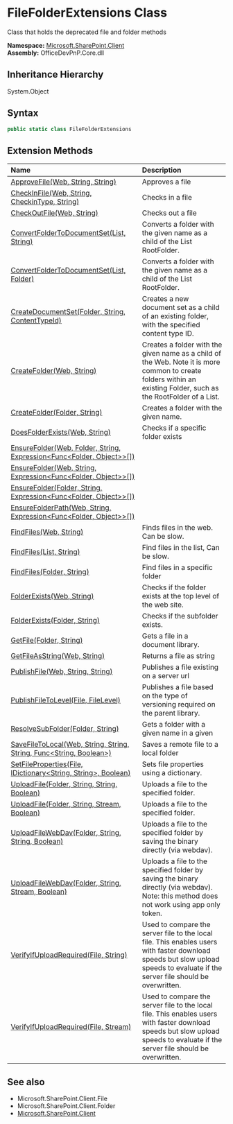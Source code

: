 # FileFolderExtensions Class
 Class that holds the deprecated file and folder methods   

**Namespace:** [Microsoft.SharePoint.Client](Microsoft.SharePoint.Client.md)  
**Assembly:** OfficeDevPnP.Core.dll  
## Inheritance Hierarchy
System.Object  
## Syntax
```C#
public static class FileFolderExtensions
```
## Extension Methods
|**Name**|**Description**|
|:-----|:-----|
| [ApproveFile(Web, String, String)](Microsoft.SharePoint.Client.FileFolderExtensions.ab86a84b.md) | Approves a file
| [CheckInFile(Web, String, CheckinType, String)](Microsoft.SharePoint.Client.FileFolderExtensions.c0c23a8a.md) | Checks in a file
| [CheckOutFile(Web, String)](Microsoft.SharePoint.Client.FileFolderExtensions.777298ba.md) | Checks out a file
| [ConvertFolderToDocumentSet(List, String)](Microsoft.SharePoint.Client.FileFolderExtensions.b1ee8b29.md) | Converts a folder with the given name as a child of the List RootFolder.
| [ConvertFolderToDocumentSet(List, Folder)](Microsoft.SharePoint.Client.FileFolderExtensions.19b00ac7.md) | Converts a folder with the given name as a child of the List RootFolder.
| [CreateDocumentSet(Folder, String, ContentTypeId)](Microsoft.SharePoint.Client.FileFolderExtensions.cceeb4a1.md) | Creates a new document set as a child of an existing folder, with the specified content type ID.
| [CreateFolder(Web, String)](Microsoft.SharePoint.Client.FileFolderExtensions.5a3cbd57.md) | Creates a folder with the given name as a child of the Web. Note it is more common to create folders within an existing Folder, such as the RootFolder of a List.
| [CreateFolder(Folder, String)](Microsoft.SharePoint.Client.FileFolderExtensions.2d34edc8.md) | Creates a folder with the given name.
| [DoesFolderExists(Web, String)](Microsoft.SharePoint.Client.FileFolderExtensions.f242ff96.md) | Checks if a specific folder exists
| [EnsureFolder(Web, Folder, String, Expression&lt;Func&lt;Folder, Object&gt;&gt;[])](Microsoft.SharePoint.Client.FileFolderExtensions.ff1bc66d.md) | 
| [EnsureFolder(Web, String, Expression&lt;Func&lt;Folder, Object&gt;&gt;[])](Microsoft.SharePoint.Client.FileFolderExtensions.f0af8f8.md) | 
| [EnsureFolder(Folder, String, Expression&lt;Func&lt;Folder, Object&gt;&gt;[])](Microsoft.SharePoint.Client.FileFolderExtensions.cb4683a9.md) | 
| [EnsureFolderPath(Web, String, Expression&lt;Func&lt;Folder, Object&gt;&gt;[])](Microsoft.SharePoint.Client.FileFolderExtensions.35b06e1c.md) | 
| [FindFiles(Web, String)](Microsoft.SharePoint.Client.FileFolderExtensions.9355c7ca.md) | Finds files in the web. Can be slow.
| [FindFiles(List, String)](Microsoft.SharePoint.Client.FileFolderExtensions.610d4135.md) | Find files in the list, Can be slow.
| [FindFiles(Folder, String)](Microsoft.SharePoint.Client.FileFolderExtensions.d977f1fa.md) | Find files in a specific folder
| [FolderExists(Web, String)](Microsoft.SharePoint.Client.FileFolderExtensions.e44be55d.md) | Checks if the folder exists at the top level of the web site.
| [FolderExists(Folder, String)](Microsoft.SharePoint.Client.FileFolderExtensions.d7370e83.md) | Checks if the subfolder exists.
| [GetFile(Folder, String)](Microsoft.SharePoint.Client.FileFolderExtensions.68f7e2cb.md) | Gets a file in a document library.
| [GetFileAsString(Web, String)](Microsoft.SharePoint.Client.FileFolderExtensions.cccf4e5b.md) | Returns a file as string
| [PublishFile(Web, String, String)](Microsoft.SharePoint.Client.FileFolderExtensions.1c9a167d.md) | Publishes a file existing on a server url
| [PublishFileToLevel(File, FileLevel)](Microsoft.SharePoint.Client.FileFolderExtensions.be85f58d.md) | Publishes a file based on the type of versioning required on the parent library.
| [ResolveSubFolder(Folder, String)](Microsoft.SharePoint.Client.FileFolderExtensions.228e8e66.md) |  Gets a folder with a given name in a given 
| [SaveFileToLocal(Web, String, String, String, Func&lt;String, Boolean&gt;)](Microsoft.SharePoint.Client.FileFolderExtensions.b94118ad.md) | Saves a remote file to a local folder
| [SetFileProperties(File, IDictionary&lt;String, String&gt;, Boolean)](Microsoft.SharePoint.Client.FileFolderExtensions.dc97957.md) | Sets file properties using a dictionary.
| [UploadFile(Folder, String, String, Boolean)](Microsoft.SharePoint.Client.FileFolderExtensions.4188915.md) | Uploads a file to the specified folder.
| [UploadFile(Folder, String, Stream, Boolean)](Microsoft.SharePoint.Client.FileFolderExtensions.203708bc.md) | Uploads a file to the specified folder.
| [UploadFileWebDav(Folder, String, String, Boolean)](Microsoft.SharePoint.Client.FileFolderExtensions.49dc7cad.md) | Uploads a file to the specified folder by saving the binary directly (via webdav).
| [UploadFileWebDav(Folder, String, Stream, Boolean)](Microsoft.SharePoint.Client.FileFolderExtensions.2a46b076.md) | Uploads a file to the specified folder by saving the binary directly (via webdav). Note: this method does not work using app only token.
| [VerifyIfUploadRequired(File, String)](Microsoft.SharePoint.Client.FileFolderExtensions.d0de8de0.md) | Used to compare the server file to the local file. This enables users with faster download speeds but slow upload speeds to evaluate if the server file should be overwritten.
| [VerifyIfUploadRequired(File, Stream)](Microsoft.SharePoint.Client.FileFolderExtensions.16cba753.md) | Used to compare the server file to the local file. This enables users with faster download speeds but slow upload speeds to evaluate if the server file should be overwritten.
## See also
- Microsoft.SharePoint.Client.File
- Microsoft.SharePoint.Client.Folder
- [Microsoft.SharePoint.Client](Microsoft.SharePoint.Client.md)
